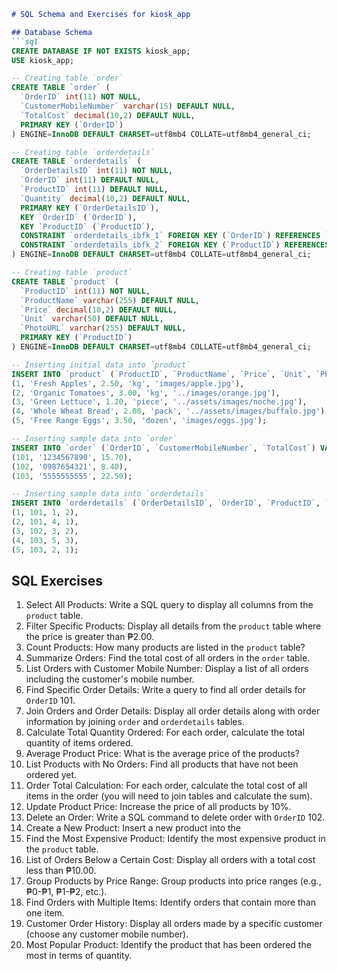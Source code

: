 ```markdown
# SQL Schema and Exercises for kiosk_app

## Database Schema
```sql
CREATE DATABASE IF NOT EXISTS kiosk_app;
USE kiosk_app;

-- Creating table `order`
CREATE TABLE `order` (
  `OrderID` int(11) NOT NULL,
  `CustomerMobileNumber` varchar(15) DEFAULT NULL,
  `TotalCost` decimal(10,2) DEFAULT NULL,
  PRIMARY KEY (`OrderID`)
) ENGINE=InnoDB DEFAULT CHARSET=utf8mb4 COLLATE=utf8mb4_general_ci;

-- Creating table `orderdetails`
CREATE TABLE `orderdetails` (
  `OrderDetailsID` int(11) NOT NULL,
  `OrderID` int(11) DEFAULT NULL,
  `ProductID` int(11) DEFAULT NULL,
  `Quantity` decimal(10,2) DEFAULT NULL,
  PRIMARY KEY (`OrderDetailsID`),
  KEY `OrderID` (`OrderID`),
  KEY `ProductID` (`ProductID`),
  CONSTRAINT `orderdetails_ibfk_1` FOREIGN KEY (`OrderID`) REFERENCES `order` (`OrderID`),
  CONSTRAINT `orderdetails_ibfk_2` FOREIGN KEY (`ProductID`) REFERENCES `product` (`ProductID`)
) ENGINE=InnoDB DEFAULT CHARSET=utf8mb4 COLLATE=utf8mb4_general_ci;

-- Creating table `product`
CREATE TABLE `product` (
  `ProductID` int(11) NOT NULL,
  `ProductName` varchar(255) DEFAULT NULL,
  `Price` decimal(10,2) DEFAULT NULL,
  `Unit` varchar(50) DEFAULT NULL,
  `PhotoURL` varchar(255) DEFAULT NULL,
  PRIMARY KEY (`ProductID`)
) ENGINE=InnoDB DEFAULT CHARSET=utf8mb4 COLLATE=utf8mb4_general_ci;

-- Inserting initial data into `product`
INSERT INTO `product` (`ProductID`, `ProductName`, `Price`, `Unit`, `PhotoURL`) VALUES
(1, 'Fresh Apples', 2.50, 'kg', 'images/apple.jpg'),
(2, 'Organic Tomatoes', 3.00, 'kg', '../images/orange.jpg'),
(3, 'Green Lettuce', 1.20, 'piece', '../assets/images/noche.jpg'),
(4, 'Whole Wheat Bread', 2.00, 'pack', '../assets/images/buffalo.jpg'),
(5, 'Free Range Eggs', 3.50, 'dozen', 'images/eggs.jpg');

-- Inserting sample data into `order`
INSERT INTO `order` (`OrderID`, `CustomerMobileNumber`, `TotalCost`) VALUES
(101, '1234567890', 15.70),
(102, '0987654321', 8.40),
(103, '5555555555', 22.50);

-- Inserting sample data into `orderdetails`
INSERT INTO `orderdetails` (`OrderDetailsID`, `OrderID`, `ProductID`, `Quantity`) VALUES
(1, 101, 1, 2),
(2, 101, 4, 1),
(3, 102, 3, 2),
(4, 103, 5, 3),
(5, 103, 2, 1);
```

## SQL Exercises

1. Select All Products: Write a SQL query to display all columns from the `product` table.
2. Filter Specific Products: Display all details from the `product` table where the price is greater than ₱2.00.
3. Count Products: How many products are listed in the `product` table?
4. Summarize Orders: Find the total cost of all orders in the `order` table.
5. List Orders with Customer Mobile Number: Display a list of all orders including the customer's mobile number.
6. Find Specific Order Details: Write a query to find all order details for `OrderID` 101.
7. Join Orders and Order Details: Display all order details along with order information by joining `order` and `orderdetails` tables.
8. Calculate Total Quantity Ordered: For each order, calculate the total quantity of items ordered.
9. Average Product Price: What is the average price of the products?
10. List Products with No Orders: Find all products that have not been ordered yet.
11. Order Total Calculation: For each order, calculate the total cost of all items in the order (you will need to join tables and calculate the sum).
12. Update Product Price: Increase the price of all products by 10%.
13. Delete an Order: Write a SQL command to delete order with `OrderID` 102.
14. Create a New Product: Insert a new product into the
15. Find the Most Expensive Product: Identify the most expensive product in the `product` table.
16. List of Orders Below a Certain Cost: Display all orders with a total cost less than ₱10.00.
17. Group Products by Price Range: Group products into price ranges (e.g., ₱0-₱1, ₱1-₱2, etc.).
18. Find Orders with Multiple Items: Identify orders that contain more than one item.
19. Customer Order History: Display all orders made by a specific customer (choose any customer mobile number).
20. Most Popular Product: Identify the product that has been ordered the most in terms of quantity.
```
